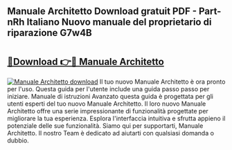 ## Manuale Architetto Download gratuit PDF - Part-nRh Italiano Nuovo manuale del proprietario di riparazione G7w4B

# <h2><a href="http://dfcfnb.blite.top/?on=Manuale+Architetto">🔗Download 👉🔴 Manuale Architetto</a></h2>

[![Manuale Architetto download](https://i.imgur.com/lujVjoI.png)](http://dfcfnb.blite.top/?on=Manuale+Architetto)
Il tuo nuovo Manuale Architetto è ora pronto per l'uso. Questa guida per l'utente include una guida passo passo per iniziare. Manuale di istruzioni Avanzato questa guida è progettata per gli utenti esperti del tuo nuovo Manuale Architetto. Il loro nuovo Manuale Architetto offre una serie impressionante di funzionalità progettate per migliorare la tua esperienza. Esplora l'interfaccia intuitiva e sfrutta appieno il potenziale delle sue funzionalità. Siamo qui per supportarti, Manuale Architetto. Il nostro Team è dedicato ad aiutarti con qualsiasi domanda o dubbio.
